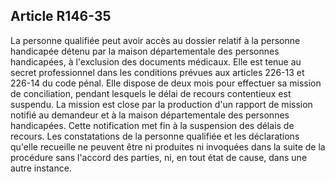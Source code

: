 ## Article R146-35

La personne qualifiée peut avoir accès au dossier relatif à la personne handicapée détenu par la maison
départementale des personnes handicapées, à l'exclusion des documents médicaux. Elle est tenue au secret
professionnel dans les conditions prévues aux articles 226-13 et 226-14 du code pénal. Elle dispose de
deux mois pour effectuer sa mission de conciliation, pendant lesquels le délai de recours contentieux est
suspendu. La mission est close par la production d'un rapport de mission notifié au demandeur et à la maison
départementale des personnes handicapées. Cette notification met fin à la suspension des délais de recours.
Les constatations de la personne qualifiée et les déclarations qu'elle recueille ne peuvent être ni produites
ni invoquées dans la suite de la procédure sans l'accord des parties, ni, en tout état de cause, dans une autre
instance.

